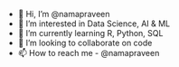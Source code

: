 - 👋 Hi, I’m @namapraveen
- 👀 I’m interested in Data Science, AI & ML
- 🌱 I’m currently learning R, Python, SQL
- 💞️ I’m looking to collaborate on code
- 📫 How to reach me - @namapraveen

<!---
namapraveen/namapraveen is a ✨ special ✨ repository because its `README.md` (this file) appears on your GitHub profile.
You can click the Preview link to take a look at your changes.
--->
